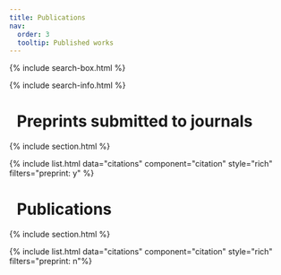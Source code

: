 ```yaml
---
title: Publications
nav:
  order: 3
  tooltip: Published works
---
```


{% include search-box.html %}

{% include search-info.html %}

# <i class="fas fa-book-open"></i>&nbsp;&nbsp;Preprints submitted to journals

{% include section.html %}

{% include list.html data="citations" component="citation" style="rich" filters="preprint: y" %}

# <i class="fas fa-book-open"></i>&nbsp;&nbsp;Publications

{% include section.html %}

{% include list.html data="citations" component="citation" style="rich" filters="preprint: n"%}



